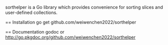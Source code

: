 sorthelper is a Go library which provides convenience for sorting slices and user-defined collections.

== Installation
go get github.com/weiwenchen2022/sorthelper

== Documentation
godoc or http://go.pkgdoc.org/github.com/weiwenchen2022/sorthelper
